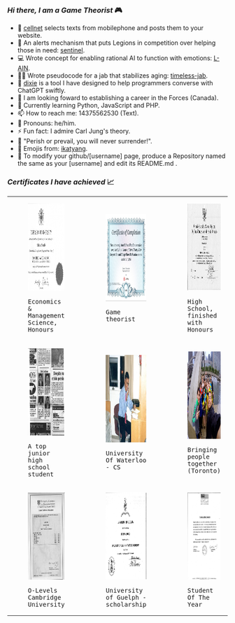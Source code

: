 ### _Hi there, I am a Game Theorist_ :video_game:

- 📲 [cellnet](https://github.com/salmanshuaib/cellnet) selects texts from mobilephone and posts them to your website.
- 🤔 An alerts mechanism that puts Legions in competition over helping those in need: [sentinel](https://github.com/salmanshuaib/sentinel).
- :computer: Wrote concept for enabling rational AI to function with emotions: [L-AIN](https://github.com/salmanshuaib/L-AIN).
- 🧑‍⚕️ Wrote pseudocode for a jab that stabilizes aging: [timeless-jab](https://github.com/salmanshuaib/timeless-jab).
- 🚀 [dixie](https://github.com/salmanshuaib/dixie) is a tool I have designed to help programmers converse with ChatGPT swiftly.
- 🔭 I am looking foward to establishing a career in the Forces (Canada).
- 🌱 Currently learning Python, JavaScript and PHP.
- 📫 How to reach me: 14375562530 (Text).
- 💬 Pronouns: he/him.
- ⚡ Fun fact: I admire Carl Jung's theory.
- :scroll: "Perish or prevail, you will never surrender!". 
- :eyes: Emojis from: [ikatyang](https://github.com/ikatyang/emoji-cheat-sheet).
- :muscle: To modify your github/[username] page, produce a Repository named the same as your [username] and edit its README.md .


### _Certificates I have achieved_ :chart_with_upwards_trend:

<!-- <style>
    img {
        max-width: 300px;
        max-height: 200px;
    }
</style>
-->

<table>
    <tr>
        <td>
            <div>
            <kbd>
            <figure>
            <img alt="Salman Shuaib - Bachelor Of Commerce (Honors) in Economics and Management Science from Ryerson University (TMU)]" src="https://github.com/salmanshuaib/salmanshuaib/blob/main/certs/Ryerson%20Univesity%20-%20BComm%20(Hons).JPG"  width="300" height="200"/>
            <p>Economics & Management Science, Honours</p>
            </figure>
            </kbd>
            </div>
        </td>
        <td>
            <div>
            <kbd>
            <figure>
            <img alt="Salman Shuaib - certified Game Theorist" src="https://github.com/salmanshuaib/salmanshuaib/blob/main/certs/Game%20Theory.JPG"  width="300" height="200"/>
            <p>Game theorist</p>
            </figure>
            </kbd>
            </div>
        </td>
       <td>
            <div>
            <kbd>
            <figure>
            <img alt="Salman Shuaib - Ontario Secondary School Diploma" src="https://github.com/salmanshuaib/salmanshuaib/blob/main/certs/OSSD13.JPG"  width="300" height="200"/>
            <p>High School, finished with Honours</p>
            </figure>
            </kbd>
            </div>
        </td>
    </tr>
    <tr>
        <td>
            <div>
            <kbd>
            <figure>
            <img alt="Salman Shuaib - a High School top student from Pakistan" src="https://github.com/salmanshuaib/salmanshuaib/blob/main/certs/Acing%20Cambridge%20University%20O-Levels.JPG"  width="300" height="200"/>
            <p>A top junior high school student</p>
            </figure>
            </kbd>
            </div>
        </td>
        <td>
            <div>
            <kbd>
            <figure>
            <img alt="Salman Shuaib - Pink Tied at the CLT, University Of Waterloo" src="https://github.com/salmanshuaib/salmanshuaib/blob/main/certs/University%20Of%20Waterloo%20pink%20tie%20faculty%20mathematics.jpg"  width="300" height="200"/>
            <p>University Of Waterloo - CS</p>
            </figure>
            </kbd>
            </div>
        </td>
        <td>
            <div>
            <kbd>
            <figure>
            <img alt="Salman Shuaib - revived Toronto Watergun Fight at Nathan Phillips Square" src="https://github.com/salmanshuaib/salmanshuaib/blob/main/certs/Toronto%20Watergun%20Fight%20Revived%20-%20June%2014%202015%20-%2011220837_880180965406286_6292100396274192329_n.jpg"  width="300" height="200"/>
            <p>Bringing people together (Toronto)</p>
            </figure>
            </kbd>
            </div>
        </td>
    </tr>
    <tr>
        <td>
            <div>
            <kbd>
            <figure>
            <img alt="Salman Shuaib - GCE O Levels - Cambridge University" src="https://github.com/salmanshuaib/salmanshuaib/blob/main/certs/GCE%20O%20Levels%20-%20Cambridge.JPG"  width="300" height="200"/>
            <p>O-Levels Cambridge University</p>
            </figure>
            </kbd>
            </div>
        </td>
        <td>
            <div>
            <kbd>
            <figure>
            <img alt="Salman Shuaib - finished 6 High School Subjects in 6 months with awesome grades" src="https://github.com/salmanshuaib/salmanshuaib/blob/main/certs/University%20of%20Guelph%20-%20scholarsh.JPG"  width="300" height="200"/>
            <p>University of Guelph - scholarship</p>
            </figure>
            </kbd>
            </div>
        </td>
        <td>
            <div>
            <kbd>
            <figure>
            <img alt="Salman Shuaib - all around class act" src="https://github.com/salmanshuaib/salmanshuaib/blob/main/certs/Student%20of%20the%20Year%202000AD.JPG"  width="300" height="200"/>
            <p>Student Of The Year</p>
            </figure>
            </kbd>
            </div>
        </td>
    </tr>



    
    
</table>